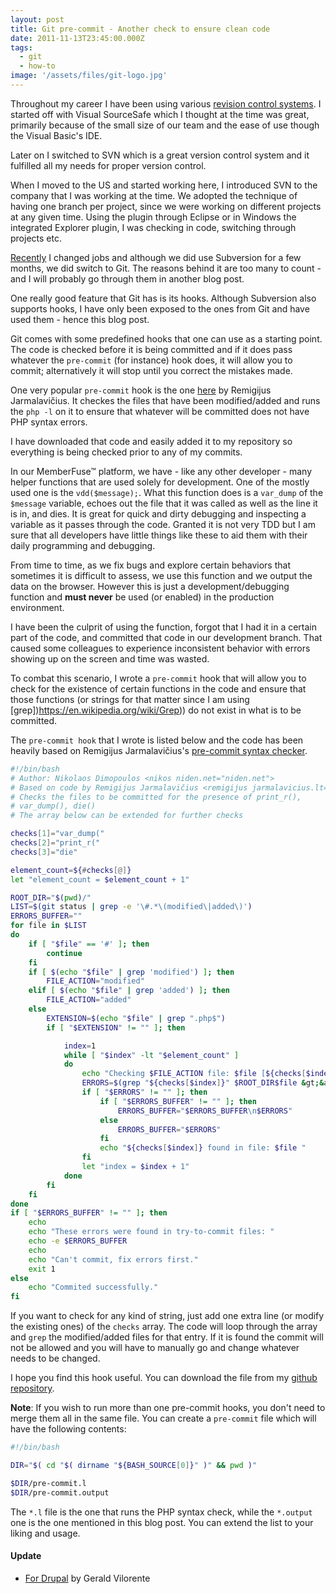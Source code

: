 ```yaml
---
layout: post
title: Git pre-commit - Another check to ensure clean code
date: 2011-11-13T23:45:00.000Z
tags:
  - git
  - how-to
image: '/assets/files/git-logo.jpg'
---
```

Throughout my career I have been using various [revision control systems](https://en.wikipedia.org/wiki/Revision_control). I started off with Visual SourceSafe which I thought at the time was great, primarily because of the small size of our team and the ease of use though the Visual Basic's IDE.

Later on I switched to SVN which is a great version control system and it fulfilled all my needs for proper version control.

When I moved to the US and started working here, I introduced SVN to the company that I was working at the time. We adopted the technique of having one branch per project, since we were working on different projects at any given time. Using the plugin through Eclipse or in Windows the integrated Explorer plugin, I was checking in code, switching through projects etc.

[Recently](/posts/new-beginnings-sleep6566400) I changed jobs and although we did use Subversion for a few months, we did switch to Git. The reasons behind it are too many to count - and I will probably go through them in another blog post.

One really good feature that Git has is its hooks. Although Subversion also supports hooks, I have only been exposed to the ones from Git and have used them - hence this blog post.

Git comes with some predefined hooks that one can use as a starting point. The code is checked before it is being committed and if it does pass whatever the `pre-commit` (for instance) hook does, it will allow you to commit; alternatively it will stop until you correct the mistakes made.

One very popular `pre-commit` hook is the one [here](https://github.com/ReekenX/git-php-syntax-checker) by Remigijus Jarmalavičius. It checkes the files that have been modified/added and runs the `php -l` on it to ensure that whatever will be committed does not have PHP syntax errors.

I have downloaded that code and easily added it to my repository so everything is being checked prior to any of my commits.

In our MemberFuse&trade; platform, we have - like any other developer - many helper functions that are used solely for development. One of the mostly used one is the `vdd($message);`. What this function does is a `var_dump` of the `$message` variable, echoes out the file that it was called as well as the line it is in, and dies. It is great for quick and dirty debugging and inspecting a variable as it passes through the code. Granted it is not very TDD but I am sure that all developers have little things like these to aid them with their daily programming and debugging.

From time to time, as we fix bugs and explore certain behaviors that sometimes it is difficult to assess, we use this function and we output the data on the browser. However this is just a development/debugging function and **must never** be used (or enabled) in the production environment.

I have been the culprit of using the function, forgot that I had it in a certain part of the code, and committed that code in our development branch. That caused some colleagues to experience inconsistent behavior with errors showing up on the screen and time was wasted.

To combat this scenario, I wrote a `pre-commit` hook that will allow you to check for the existence of certain functions in the code and ensure that those functions (or strings for that matter since I am using [grep])https://en.wikipedia.org/wiki/Grep)) do not exist in what is to be committed.

The `pre-commit hook` that I wrote is listed below and the code has been heavily based on Remigijus Jarmalavičius's [pre-commit syntax checker](https://github.com/ReekenX/git-php-syntax-checker).

```sh
#!/bin/bash
# Author: Nikolaos Dimopoulos <nikos niden.net="niden.net">
# Based on code by Remigijus Jarmalavičius <remigijus jarmalavicius.lt="jarmalavicius.lt"> 
# Checks the files to be committed for the presence of print_r(), 
# var_dump(), die()
# The array below can be extended for further checks

checks[1]="var_dump("
checks[2]="print_r("
checks[3]="die"

element_count=${#checks[@]}
let "element_count = $element_count + 1"

ROOT_DIR="$(pwd)/"
LIST=$(git status | grep -e '\#.*\(modified\|added\)')
ERRORS_BUFFER=""
for file in $LIST
do
    if [ "$file" == '#' ]; then
        continue
    fi
    if [ $(echo "$file" | grep 'modified') ]; then
        FILE_ACTION="modified"
    elif [ $(echo "$file" | grep 'added') ]; then
        FILE_ACTION="added"
    else 
        EXTENSION=$(echo "$file" | grep ".php$")
        if [ "$EXTENSION" != "" ]; then

            index=1
            while [ "$index" -lt "$element_count" ]
            do
                echo "Checking $FILE_ACTION file: $file [${checks[$index]}]" 
                ERRORS=$(grep "${checks[$index]}" $ROOT_DIR$file &gt;&amp;1)
                if [ "$ERRORS" != "" ]; then
                    if [ "$ERRORS_BUFFER" != "" ]; then
                        ERRORS_BUFFER="$ERRORS_BUFFER\n$ERRORS"
                    else
                        ERRORS_BUFFER="$ERRORS"
                    fi
                    echo "${checks[$index]} found in file: $file "
                fi
                let "index = $index + 1"
            done
        fi
    fi
done
if [ "$ERRORS_BUFFER" != "" ]; then
    echo 
    echo "These errors were found in try-to-commit files: "
    echo -e $ERRORS_BUFFER
    echo 
    echo "Can't commit, fix errors first."
    exit 1
else
    echo "Commited successfully."
fi
```

If you want to check for any kind of string, just add one extra line (or modify the existing ones) of the `checks` array. The code will loop through the array and `grep` the modified/added files for that entry. If it is found the commit will not be allowed and you will have to manually go and change whatever needs to be changed.

I hope you find this hook useful. You can download the file from my [github repository](https://github.com/niden/Git-Pre-Commit-Hook-for-certain-words).

**Note**: If you wish to run more than one pre-commit hooks, you don't need to merge them all in the same file. You can create a `pre-commit` file which will have the following contents:

```sh
#!/bin/bash

DIR="$( cd "$( dirname "${BASH_SOURCE[0]}" )" && pwd )"

$DIR/pre-commit.l
$DIR/pre-commit.output
```

The `*.l` file is the one that runs the PHP syntax check, while the `*.output` one is the one mentioned in this blog post. You can extend the list to your liking and usage.

#### Update
* [For Drupal](https://github.com/geraldvillorente/drupal-pre-commit) by Gerald Vilorente 